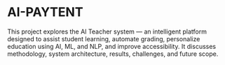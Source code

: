 # AI-PAYTENT
This project explores the AI  Teacher system — an intelligent platform designed to assist student learning, automate grading, personalize education using AI, ML, and NLP, and improve accessibility. It discusses methodology, system architecture, results, challenges, and future scope. 
 
 
       
   
